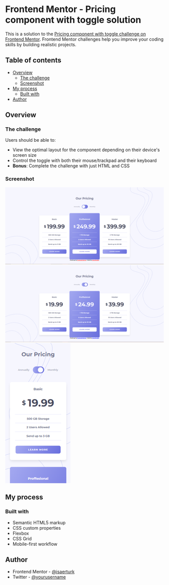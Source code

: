 # Frontend Mentor - Pricing component with toggle solution

This is a solution to the [Pricing component with toggle challenge on Frontend Mentor](https://www.frontendmentor.io/challenges/pricing-component-with-toggle-8vPwRMIC). Frontend Mentor challenges help you improve your coding skills by building realistic projects. 

## Table of contents

- [Overview](#overview)
  - [The challenge](#the-challenge)
  - [Screenshot](#screenshot)
- [My process](#my-process)
  - [Built with](#built-with)
- [Author](#author)

## Overview

### The challenge

Users should be able to:

- View the optimal layout for the component depending on their device's screen size
- Control the toggle with both their mouse/trackpad and their keyboard
- **Bonus**: Complete the challenge with just HTML and CSS

### Screenshot

![](/images/Screenshot_1.png)
![](/images/Screenshot_2.png)
![](/images/Screenshot_3.png)

## My process

### Built with

- Semantic HTML5 markup
- CSS custom properties
- Flexbox
- CSS Grid
- Mobile-first workflow

## Author

- Frontend Mentor - [@isaerturk](https://www.frontendmentor.io/profile/isaerturk)
- Twitter - [@yourusername](https://www.twitter.com/isaertrk)
